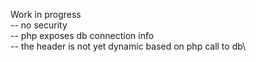 Work in progress \
-- no security\
-- php exposes db connection info\
-- the header is not yet dynamic based on php call to db\
